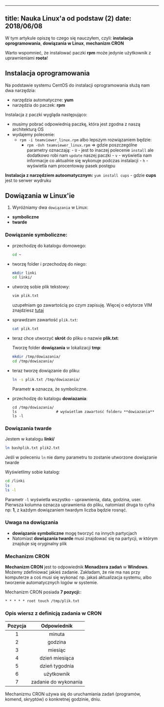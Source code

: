 ----
title: Nauka Linux'a od podstaw (2)
date: 2018/06/08
----

W tym artykule opiszę to czego się nauczyłem, czyli:
**instalacja oprogramowania**, **dowiązania w Linux**, **mechanizm CRON**

Warto wspomnieć, że instalować paczki **rpm** może jedynie użytkownik z
uprawnieniami **roota**!

## Instalacja oprogramowania

Na podstawie systemu CentOS do instalacji oprogramowania służą nam dwa 
narzędzia:

* narzędzia automatyczne: **yum**
* narzędzia do paczek: **rpm**

Instalacja z paczki wygląda następująco:

* musimy pobrać odpowiednią paczkę, która jest zgodna z naszą architekturą OS
* wydajemy polecenie:
  * `rpm -i teamviewer_linux.rpm` albo lepszym rozwiązaniem będzie:
    * `rpm -Uvh teamviewer_linux.rpm` => gdzie poszczególne parametry
        oznaczają:
            - `U` - jest to inaczej polecenie `install` ale dodatkowo
                robi nam `update` naszej paczki
            - `v` - wyświetla nam informacje co aktualnie się wykonuje
                podczas instalacji
            - `h` - wyświetla nam procentoway pasek postępu


**Instalacja z narzędziem autoomatycznym:**
`yum install cups` - gdzie **cups** jest to serwer wydruku

## Dowiązania w Linux'ie

1. Wyróżniamy dwa `dowiązania` w Linux:

* **symboliczne**
* **twarde**

### Dowiązanie symboliczne:

* przechodzę do katalogu domowego:

    ```bash
    cd ~
    ```

* tworzę folder i przechodzę do niego:

    ```bash
    mkdir linki
    cd linki/
    ```

* utworzę sobie plik tekstowy:

    ```bash
    vim plik.txt
    ```

    uzupełniam go zawartością po czym zapisuję. Więcej o edytorze VIM
    znajdziesz [tutaj](https://www.cezarytworzewski.github.io/blog/2018/06/07/podstawy-linux-1/)

* sprawdzam zawartość `plik.txt`:

    ```bash
    cat plik.txt
    ```

* teraz chce utworzyć **skrót** do pliku o nazwie **plik.txt**:
    
    Tworzę folder **dowiązania** w lokalizacji **tmp**:

    ```bash
    mkdir /tmp/dowiazania/
    cd /tmp/dowiazania/
    ```

* teraz tworzę dowiązanie do pliku:

    ```bash
    ln -s plik.txt /tmp/dowiazania/
    ```

    Parametr **s** oznacza, że symboliczne.

* przechodzę do katalogu **dowiazania**:

    ```
    cd /tmp/dowiazania/
    ls                  # wyświetlam zawartość folderu **dowiazania**
    ls -l
    ```

### Dowiązania twarde

Jestem w katalogu **linki/**

```bash
ln bashplik.txt plik2.txt
```

Jeśli w poleceniu `ln` nie damy parametru to zostanie utworzone
dowiązanie twarde

Wyświetlimy sobie katalog:

```bash
cd /linki
ls
ls -l
```

Parametr `-l` wyświetla wszystko - uprawnienia, data,
godzina, user. Pierwsza kolumna oznacza uprawnienia do pliku,
natomiast druga to cyfra np: **1**, z każdym dowiązaniem twardym
liczba będzie rosnąć.

### Uwaga na dowiązania

* **dowiązanie symboliczne** mogę tworzyć na innych partycjach
* Natomiast **dowiązania twarde** musi znajdować się na partycji, w którym
    znajduje się oryginalny plik

### Mechanizm CRON

**Mechanizm CRON** jest to odpowiednik **Menadżera zadań** w **Windows**.
Możemy zdefiniować jakieś zadanie. Zakładam, że nie ma nas przy komputerze
a coś musi się wykonać np. jakaś aktualizacja systemu, albo tworzenie
automatycznych logów w systemie.

Mechanizm CRON posiada **7 pozycji:**:

```
* * * * * root touch /tmp/plik.txt
```

### Opis wiersz z definicją zadania w CRON

| **Pozycja** | **Odpowiednik** |
|:-----------:|:---------------:|
|1            | minuta          |
|2            | godzina         |
|3            | miesiąc         |
|4            | dzień miesiąca  |
|5            | dzień tygodnia     |
|6            | użytkownik          |
|7            | zadanie do wykonania |

Mechanizmu CRON używa się do uruchamiania zadań (programów, komend,
skryptów) o konkretnej godzinie, dniu.
